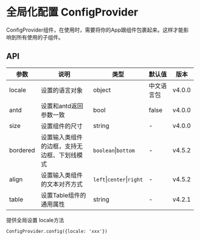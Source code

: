 # 全局化配置 ConfigProvider

ConfigProvider组件，在使用时，需要将你的App跟组件包裹起来。这样才能影响到所有使用的子组件。

## API

<!--ConfigProvider-->
| 参数 | 说明 | 类型 | 默认值 | 版本 |
| --- | --- | --- | --- | --- |
|locale|设置的语言对象|object|中文语言包|v4.0.0
|antd|设置和antd返回参数一致|bool|false|v4.0.0
|size|设置组件的尺寸|string|-|v4.0.0
|bordered|设置输入类组件的边框，支持无边框、下划线模式|`boolean`\|`bottom`| -|v4.5.2
|align|设置输入类组件的文本对齐方式|`left`\|`center`\|`right`|  -|v4.5.2
|table|设置Table组件的通用属性|string|-|v4.2.1


提供全局设置 locale方法
```
ConfigProvider.config({locale: 'xxx'})
```
